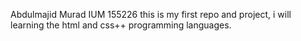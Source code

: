 Abdulmajid Murad IUM 155226 this is my first repo and project, i will learning the html and css++ programming languages.